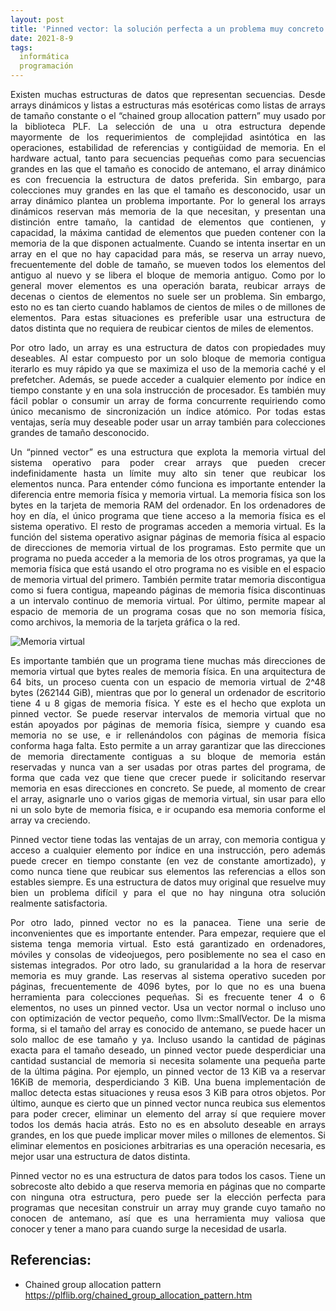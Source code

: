 ```yaml
---
layout: post
title: 'Pinned vector: la solución perfecta a un problema muy concreto'
date: 2021-8-9
tags:
  informática
  programación
---
```

<p style='text-align: justify;'>Existen muchas estructuras de datos que representan secuencias. Desde arrays dinámicos y listas a estructuras más esotéricas como listas de arrays de tamaño constante o el “chained group allocation pattern” muy usado por la biblioteca PLF. La selección de una u otra estructura depende mayormente de los requerimientos de complejidad asintótica en las operaciones, estabilidad de referencias y contigüidad de memoria. En el hardware actual, tanto para secuencias pequeñas como para secuencias grandes en las que el tamaño es conocido de antemano, el array dinámico es con frecuencia la estructura de datos preferida. Sin embargo, para colecciones muy grandes en las que el tamaño es desconocido, usar un array dinámico plantea un problema importante. Por lo general los arrays dinámicos reservan más memoria de la que necesitan, y presentan una distinción entre tamaño, la cantidad de elementos que contienen, y capacidad, la máxima cantidad de elementos que pueden contener con la memoria de la que disponen actualmente. Cuando se intenta insertar en un array en el que no hay capacidad para más, se reserva un array nuevo, frecuentemente del doble de tamaño, se mueven todos los elementos del antiguo al nuevo y se libera el bloque de memoria antiguo. Como por lo general mover elementos es una operación barata, reubicar arrays de decenas o cientos de elementos no suele ser un problema. Sin embargo, esto no es tan cierto cuando hablamos de cientos de miles o de millones de elementos. Para estas situaciones es preferible usar una estructura de datos distinta que no requiera de reubicar cientos de miles de elementos.</p>

<p style='text-align: justify;'>Por otro lado, un array es una estructura de datos con propiedades muy deseables. Al estar compuesto por un solo bloque de memoria contigua iterarlo es muy rápido ya que se maximiza el uso de la memoria caché y el prefetcher. Además, se puede acceder a cualquier elemento por índice en tiempo constante y en una sola instrucción de procesador. Es también muy fácil poblar o consumir un array de forma concurrente requiriendo como único mecanismo de sincronización un índice atómico. Por todas estas ventajas, sería muy deseable poder usar un array también para colecciones grandes de tamaño desconocido.</p>

<p style='text-align: justify;'>Un “pinned vector” es una estructura que explota la memoria virtual del sistema operativo para poder crear arrays que pueden crecer indefinidamente hasta un límite muy alto sin tener que reubicar los elementos nunca. Para entender cómo funciona es importante entender la diferencia entre memoria física y memoria virtual. La memoria física son los bytes en la tarjeta de memoria RAM del ordenador. En los ordenadores de hoy en día, el único programa que tiene acceso a la memoria física es el sistema operativo. El resto de programas acceden a memoria virtual. Es la función del sistema operativo asignar páginas de memoria física al espacio de direcciones de memoria virtual de los programas. Esto permite que un programa no pueda acceder a la memoria de los otros programas, ya que la memoria física que está usando el otro programa no es visible en el espacio de memoria virtual del primero. También permite tratar memoria discontigua como si fuera contigua, mapeando páginas de memoria física discontinuas a un intervalo continuo de memoria virtual. Por último, permite mapear al espacio de memoria de un programa cosas que no son memoria física, como archivos, la memoria de la tarjeta gráfica o la red.</p>

![Memoria virtual](https://raw.githubusercontent.com/asielorz/blog/master/images/virtual-memory.png)

<p style='text-align: justify;'>Es importante también que un programa tiene muchas más direcciones de memoria virtual que bytes reales de memoria física. En una arquitectura de 64 bits, un proceso cuenta con un espacio de memoria virtual de 2^48 bytes (262144 GiB), mientras que por lo general un ordenador de escritorio tiene 4 u 8 gigas de memoria física. Y este es el hecho que explota un pinned vector. Se puede reservar intervalos de memoria virtual que no están apoyados por páginas de memoria física, siempre y cuando esa memoria no se use, e ir rellenándolos con páginas de memoria física conforma haga falta. Esto permite a un array garantizar que las direcciones de memoria directamente contiguas a su bloque de memoria están reservadas y nunca van a ser usadas por otras partes del programa, de forma que cada vez que tiene que crecer puede ir solicitando reservar memoria en esas direcciones en concreto. Se puede, al momento de crear el array, asignarle uno o varios gigas de memoria virtual, sin usar para ello ni un solo byte de memoria física, e ir ocupando esa memoria conforme el array va creciendo.</p>

<p style='text-align: justify;'>Pinned vector tiene todas las ventajas de un array, con memoria contigua y acceso a cualquier elemento por índice en una instrucción, pero además puede crecer en tiempo constante (en vez de constante amortizado), y como nunca tiene que reubicar sus elementos las referencias a ellos son estables siempre. Es una estructura de datos muy original que resuelve muy bien un problema difícil y para el que no hay ninguna otra solución realmente satisfactoria.</p>

<p style='text-align: justify;'>Por otro lado, pinned vector no es la panacea. Tiene una serie de inconvenientes que es importante entender. Para empezar, requiere que el sistema tenga memoria virtual. Esto está garantizado en ordenadores, móviles y consolas de videojuegos, pero posiblemente no sea el caso en sistemas integrados. Por otro lado, su granularidad a la hora de reservar memoria es muy grande. Las reservas al sistema operativo suceden por páginas, frecuentemente de 4096 bytes, por lo que no es una buena herramienta para colecciones pequeñas. Si es frecuente tener 4 o 6 elementos, no uses un pinned vector. Usa un vector normal o incluso uno con optimización de vector pequeño, como llvm::SmallVector. De la misma forma, si el tamaño del array es conocido de antemano, se puede hacer un solo malloc de ese tamaño y ya. Incluso usando la cantidad de páginas exacta para el tamaño deseado, un pinned vector puede desperdiciar una cantidad sustancial de memoria si necesita solamente una pequeña parte de la última página. Por ejemplo, un pinned vector de 13 KiB va a reservar 16KiB de memoria, desperdiciando 3 KiB. Una buena implementación de malloc detecta estas situaciones y reusa esos 3 KiB para otros objetos. Por último, aunque es cierto que un pinned vector nunca reubica sus elementos para poder crecer, eliminar un elemento del array sí que requiere mover todos los demás hacia atrás. Esto no es en absoluto deseable en arrays grandes, en los que puede implicar mover miles o millones de elementos. Si eliminar elementos en posiciones arbitrarias es una operación necesaria, es mejor usar una estructura de datos distinta.</p>

<p style='text-align: justify;'>Pinned vector no es una estructura de datos para todos los casos. Tiene un sobrecoste alto debido a que reserva memoria en páginas que no comparte con ninguna otra estructura, pero puede ser la elección perfecta para programas que necesitan construir un array muy grande cuyo tamaño no conocen de antemano, así que es una herramienta muy valiosa que conocer y tener a mano para cuando surge la necesidad de usarla.</p>

## Referencias:

- Chained group allocation pattern <a href="https://plflib.org/chained_group_allocation_pattern.htm">https://plflib.org/chained_group_allocation_pattern.htm</a>
